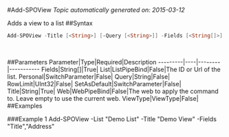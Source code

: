 #Add-SPOView
*Topic automatically generated on: 2015-03-12*

Adds a view to a list
##Syntax
```powershell
Add-SPOView -Title [<String>] [-Query [<String>]] -Fields [<String[]>] [-ViewType [<ViewType>]] [-RowLimit [<UInt32>]] [-Personal [<SwitchParameter>]] [-SetAsDefault [<SwitchParameter>]] [-Web [<WebPipeBind>]] [-List [<ListPipeBind>]]
```
&nbsp;

##Parameters
Parameter|Type|Required|Description
---------|----|--------|-----------
Fields|String[]|True|
List|ListPipeBind|False|The ID or Url of the list.
Personal|SwitchParameter|False|
Query|String|False|
RowLimit|UInt32|False|
SetAsDefault|SwitchParameter|False|
Title|String|True|
Web|WebPipeBind|False|The web to apply the command to. Leave empty to use the current web.
ViewType|ViewType|False|
##Examples

###Example 1
    Add-SPOView -List "Demo List" -Title "Demo View" -Fields "Title","Address"

